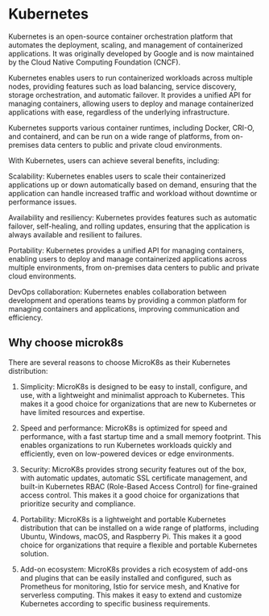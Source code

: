 # Kubernetes

Kubernetes is an open-source container orchestration platform that automates the deployment, scaling, and management of containerized applications. It was originally developed by Google and is now maintained by the Cloud Native Computing Foundation (CNCF).

Kubernetes enables users to run containerized workloads across multiple nodes, providing features such as load balancing, service discovery, storage orchestration, and automatic failover. It provides a unified API for managing containers, allowing users to deploy and manage containerized applications with ease, regardless of the underlying infrastructure.

Kubernetes supports various container runtimes, including Docker, CRI-O, and containerd, and can be run on a wide range of platforms, from on-premises data centers to public and private cloud environments.

With Kubernetes, users can achieve several benefits, including:

Scalability: Kubernetes enables users to scale their containerized applications up or down automatically based on demand, ensuring that the application can handle increased traffic and workload without downtime or performance issues.

Availability and resiliency: Kubernetes provides features such as automatic failover, self-healing, and rolling updates, ensuring that the application is always available and resilient to failures.

Portability: Kubernetes provides a unified API for managing containers, enabling users to deploy and manage containerized applications across multiple environments, from on-premises data centers to public and private cloud environments.

DevOps collaboration: Kubernetes enables collaboration between development and operations teams by providing a common platform for managing containers and applications, improving communication and efficiency.


## Why choose microk8s

There are several reasons to choose MicroK8s as their Kubernetes distribution:

1. Simplicity: MicroK8s is designed to be easy to install, configure, and use, with a lightweight and minimalist approach to Kubernetes. This makes it a good choice for organizations that are new to Kubernetes or have limited resources and expertise.

2. Speed and performance: MicroK8s is optimized for speed and performance, with a fast startup time and a small memory footprint. This enables organizations to run Kubernetes workloads quickly and efficiently, even on low-powered devices or edge environments.

3. Security: MicroK8s provides strong security features out of the box, with automatic updates, automatic SSL certificate management, and built-in Kubernetes RBAC (Role-Based Access Control) for fine-grained access control. This makes it a good choice for organizations that prioritize security and compliance.

4. Portability: MicroK8s is a lightweight and portable Kubernetes distribution that can be installed on a wide range of platforms, including Ubuntu, Windows, macOS, and Raspberry Pi. This makes it a good choice for organizations that require a flexible and portable Kubernetes solution.

5. Add-on ecosystem: MicroK8s provides a rich ecosystem of add-ons and plugins that can be easily installed and configured, such as Prometheus for monitoring, Istio for service mesh, and Knative for serverless computing. This makes it easy to extend and customize Kubernetes according to specific business requirements.